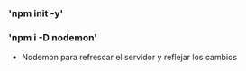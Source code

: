### 'npm init -y'

### 'npm i -D nodemon'

* Nodemon para refrescar el servidor  y reflejar los cambios

